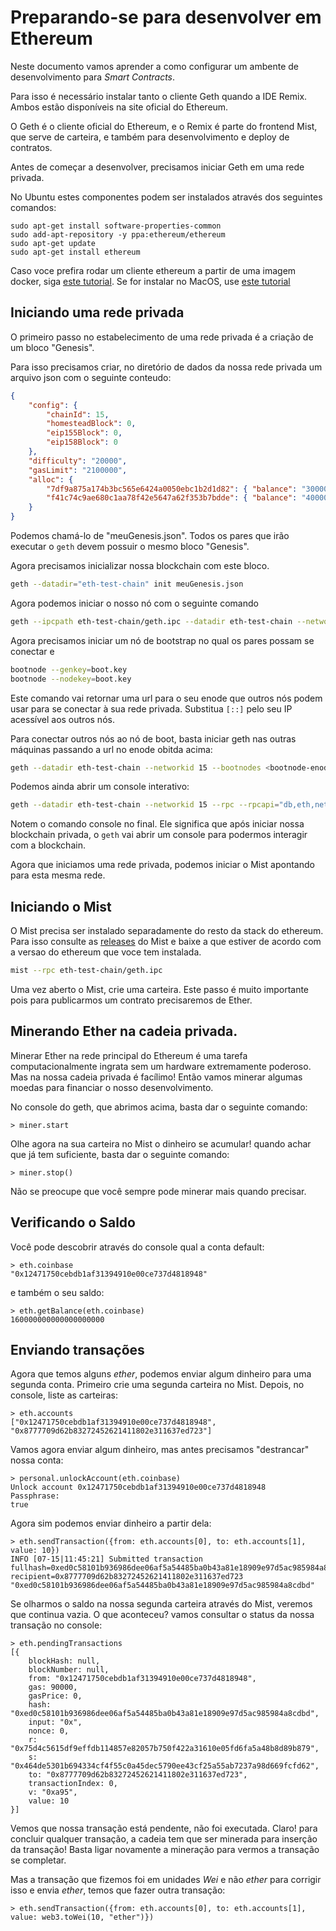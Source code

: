 # Preparando-se para desenvolver em Ethereum

Neste documento vamos aprender a como configurar um ambente de 
desenvolvimento para *Smart Contracts*.

Para isso é necessário instalar tanto o cliente Geth quando a IDE Remix.
Ambos estão disponíveis na site oficial do Ethereum.

O Geth é o cliente oficial do Ethereum, e o Remix é parte do frontend 
Mist, que serve de carteira, e também para desenvolvimento e deploy de 
contratos.

Antes de começar a desenvolver, precisamos iniciar Geth em uma rede 
privada.

No Ubuntu estes componentes podem ser instalados através dos seguintes comandos:

```
sudo apt-get install software-properties-common
sudo add-apt-repository -y ppa:ethereum/ethereum
sudo apt-get update
sudo apt-get install ethereum
```

Caso voce prefira rodar um cliente ethereum a partir de uma imagem docker, siga [este tutorial](https://github.com/ethereum/go-ethereum/wiki/Running-in-Docker). Se for instalar no MacOS, use [este tutorial](https://github.com/ethereum/go-ethereum/wiki/Installation-Instructions-for-Mac)

## Iniciando uma rede privada

O primeiro passo no estabelecimento de uma rede privada é a criação de um bloco "Genesis".

Para isso precisamos criar, no diretório de dados da nossa rede privada um arquivo json com o seguinte conteudo:
```JSON
{
    "config": {
        "chainId": 15,
        "homesteadBlock": 0,
        "eip155Block": 0,
        "eip158Block": 0
    },
    "difficulty": "20000",
    "gasLimit": "2100000",
    "alloc": {
        "7df9a875a174b3bc565e6424a0050ebc1b2d1d82": { "balance": "300000" },
        "f41c74c9ae680c1aa78f42e5647a62f353b7bdde": { "balance": "400000" }
    }
}
```

Podemos chamá-lo de "meuGenesis.json".
Todos os pares que irão executar o `geth` devem possuir o mesmo bloco "Genesis".

Agora precisamos inicializar nossa blockchain com este bloco.

```bash
geth --datadir="eth-test-chain" init meuGenesis.json
```

Agora podemos iniciar o nosso nó com o seguinte comando

```bash
geth --ipcpath eth-test-chain/geth.ipc --datadir eth-test-chain --networkid 15
```

Agora precisamos iniciar um nó de bootstrap no qual os pares possam se conectar e

```bash
bootnode --genkey=boot.key
bootnode --nodekey=boot.key
```

Este comando vai retornar uma url para o seu enode que outros nós podem usar para se conectar
à sua rede privada. Substitua `[::]` pelo seu IP acessível aos outros nós.

Para conectar outros nós ao nó de boot, basta iniciar  geth nas outras máquinas passando a url
no enode obitda acima:

```bash
geth --datadir eth-test-chain --networkid 15 --bootnodes <bootnode-enode-url>
```

Podemos ainda abrir um console interativo:

```bash
geth --datadir eth-test-chain --networkid 15 --rpc --rpcapi="db,eth,net,web3,personal" --dev console
```

Notem o comando console no final. Ele significa que após iniciar nossa
blockchain privada, o `geth` vai abrir um console para podermos interagir 
com a blockchain.

Agora que iniciamos uma rede privada, podemos iniciar o Mist apontando 
para esta mesma rede. 

## Iniciando o Mist

O Mist precisa ser instalado separadamente do resto da stack do ethereum. Para isso consulte as [releases](https://github.com/ethereum/mist/releases) do Mist e baixe a que estiver de acordo com a versao do ethereum que voce tem instalada.

```bash
mist --rpc eth-test-chain/geth.ipc
```

Uma vez aberto o Mist, crie uma carteira. Este passo é muito importante pois para publicarmos um contrato precisaremos de Ether.

## Minerando Ether na cadeia privada.

Minerar Ether na rede principal do Ethereum é uma tarefa computacionalmente ingrata sem um hardware extremamente poderoso. Mas na nossa cadeia privada é facílimo! Então vamos minerar algumas moedas para financiar o nosso desenvolvimento. 

No console do geth, que abrimos acima, basta dar o seguinte comando:

```
> miner.start
```

Olhe agora na sua carteira no Mist o dinheiro se acumular! quando achar que já tem suficiente, basta dar o seguinte comando:

```
> miner.stop()
```

Não se preocupe que você sempre pode minerar mais quando precisar.

## Verificando o Saldo

Você pode descobrir através do console qual a conta default:

```
> eth.coinbase
"0x12471750cebdb1af31394910e00ce737d4818948"
```

e também o seu saldo:

```
> eth.getBalance(eth.coinbase)
160000000000000000000
```

## Enviando transações

Agora que temos alguns *ether*, podemos enviar algum dinheiro para uma segunda conta. Primeiro crie uma segunda carteira no Mist. Depois, no console, liste as carteiras:

```
> eth.accounts
["0x12471750cebdb1af31394910e00ce737d4818948", "0x8777709d62b83272452621411802e311637ed723"]
```

Vamos agora enviar algum dinheiro, mas antes precisamos "destrancar" nossa conta:

```
> personal.unlockAccount(eth.coinbase)
Unlock account 0x12471750cebdb1af31394910e00ce737d4818948
Passphrase: 
true
```

Agora sim podemos enviar dinheiro a partir dela:

```
> eth.sendTransaction({from: eth.accounts[0], to: eth.accounts[1], value: 10})
INFO [07-15|11:45:21] Submitted transaction                    fullhash=0xed0c58101b936986dee06af5a54485ba0b43a81e18909e97d5ac985984a8cdbd recipient=0x8777709d62b83272452621411802e311637ed723
"0xed0c58101b936986dee06af5a54485ba0b43a81e18909e97d5ac985984a8cdbd"
```

Se olharmos o saldo na nossa segunda carteira através do Mist, veremos que continua vazia. O que aconteceu? vamos consultar o status da nossa transação no console:

```
> eth.pendingTransactions
[{
    blockHash: null,
    blockNumber: null,
    from: "0x12471750cebdb1af31394910e00ce737d4818948",
    gas: 90000,
    gasPrice: 0,
    hash: "0xed0c58101b936986dee06af5a54485ba0b43a81e18909e97d5ac985984a8cdbd",
    input: "0x",
    nonce: 0,
    r: "0x75d4c5615df9effdb114857e82057b750f422a31610e05fd6fa5a48b8d89b879",
    s: "0x464de5301b694334cf4f55c0a45dec5790ee43cf25a55ab7237a98d669fcfd62",
    to: "0x8777709d62b83272452621411802e311637ed723",
    transactionIndex: 0,
    v: "0xa95",
    value: 10
}]
```

Vemos que nossa transação está pendente, não foi executada. Claro! para concluir qualquer transação, a cadeia tem que ser minerada para inserção da transação! Basta ligar novamente a mineração para vermos a transação se completar.

Mas a transação que fizemos foi em unidades *Wei* e não *ether* para corrigir isso e envia *ether*, temos que fazer outra transação:

```
> eth.sendTransaction({from: eth.accounts[0], to: eth.accounts[1], value: web3.toWei(10, "ether")})
```



